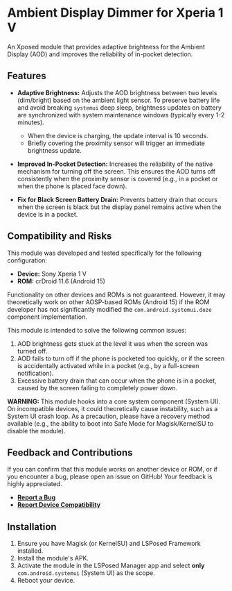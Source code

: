# Ambient Display Dimmer for Xperia 1 V

An Xposed module that provides adaptive brightness for the Ambient Display (AOD) and improves the reliability of in-pocket detection.

## Features

* **Adaptive Brightness:**
    Adjusts the AOD brightness between two levels (dim/bright) based on the ambient light sensor. To preserve battery life and avoid breaking `systemui` deep sleep, brightness updates on battery are synchronized with system maintenance windows (typically every 1-2 minutes).
    * When the device is charging, the update interval is 10 seconds.
    * Briefly covering the proximity sensor will trigger an immediate brightness update.

* **Improved In-Pocket Detection:**
    Increases the reliability of the native mechanism for turning off the screen. This ensures the AOD turns off consistently when the proximity sensor is covered (e.g., in a pocket or when the phone is placed face down).

* **Fix for Black Screen Battery Drain:**
    Prevents battery drain that occurs when the screen is black but the display panel remains active when the device is in a pocket.

## Compatibility and Risks

This module was developed and tested specifically for the following configuration:
* **Device:** Sony Xperia 1 V
* **ROM:** crDroid 11.6 (Android 15)

Functionality on other devices and ROMs is not guaranteed. However, it may theoretically work on other AOSP-based ROMs (Android 15) if the ROM developer has not significantly modified the `com.android.systemui.doze` component implementation.

This module is intended to solve the following common issues:
1.  AOD brightness gets stuck at the level it was when the screen was turned off.
2.  AOD fails to turn off if the phone is pocketed too quickly, or if the screen is accidentally activated while in a pocket (e.g., by a full-screen notification).
3.  Excessive battery drain that can occur when the phone is in a pocket, caused by the screen failing to completely power down.

**WARNING:** This module hooks into a core system component (System UI). On incompatible devices, it could theoretically cause instability, such as a System UI crash loop. As a precaution, please have a recovery method available (e.g., the ability to boot into Safe Mode for Magisk/KernelSU to disable the module).

## Feedback and Contributions

If you can confirm that this module works on another device or ROM, or if you encounter a bug, please open an issue on GitHub! Your feedback is highly appreciated.
* **[Report a Bug](https://github.com/SmArT-32-projects/ADDimmer/issues/new?template=bug_report.md)**
* **[Report Device Compatibility](https://github.com/SmArT-32-projects/ADDimmer/issues/new?template=compatibility_report.md)**

## Installation
1.  Ensure you have Magisk (or KernelSU) and LSPosed Framework installed.
2.  Install the module's APK.
3.  Activate the module in the LSPosed Manager app and select **only** `com.android.systemui` (System UI) as the scope.
4.  Reboot your device.
                         
